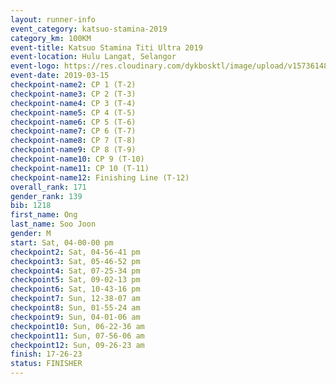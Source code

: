 ```yaml
--- 
layout: runner-info 
event_category: katsuo-stamina-2019 
category_km: 100KM 
event-title: Katsuo Stamina Titi Ultra 2019 
event-location: Hulu Langat, Selangor 
event-logo: https://res.cloudinary.com/dykbosktl/image/upload/v1573614825/Logo/Logo_p7ft6n.png 
event-date: 2019-03-15 
checkpoint-name2: CP 1 (T-2) 
checkpoint-name3: CP 2 (T-3) 
checkpoint-name4: CP 3 (T-4) 
checkpoint-name5: CP 4 (T-5) 
checkpoint-name6: CP 5 (T-6) 
checkpoint-name7: CP 6 (T-7) 
checkpoint-name8: CP 7 (T-8) 
checkpoint-name9: CP 8 (T-9) 
checkpoint-name10: CP 9 (T-10) 
checkpoint-name11: CP 10 (T-11) 
checkpoint-name12: Finishing Line (T-12) 
overall_rank: 171
gender_rank: 139
bib: 1218
first_name: Ong
last_name: Soo Joon
gender: M
start: Sat, 04-00-00 pm
checkpoint2: Sat, 04-56-41 pm
checkpoint3: Sat, 05-46-52 pm
checkpoint4: Sat, 07-25-34 pm
checkpoint5: Sat, 09-02-13 pm
checkpoint6: Sat, 10-43-16 pm
checkpoint7: Sun, 12-38-07 am
checkpoint8: Sun, 01-55-24 am
checkpoint9: Sun, 04-01-06 am
checkpoint10: Sun, 06-22-36 am
checkpoint11: Sun, 07-56-06 am
checkpoint12: Sun, 09-26-23 am
finish: 17-26-23
status: FINISHER
--- 
```

